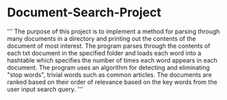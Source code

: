 # Document-Search-Project
'''
The purpose of this project is to implement a method for parsing through many documents in a directory and printing out
the contents of the document of most interest. The program parses through the contents of each txt document in the 
specified folder and loads each word into a hashtable which specifies the number of times each word appears in each document.
The program uses an algorithm for detecting and eliminating "stop words", trivial words such as common articles. The documents
are ranked based on their order of relevance based on the key words from the user input search query.
'''
